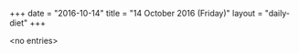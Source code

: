 +++
date = "2016-10-14"
title = "14 October 2016 (Friday)"
layout = "daily-diet"
+++


\<no entries\>
